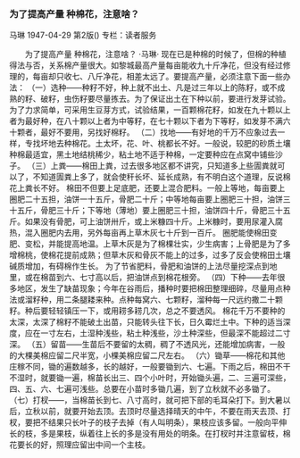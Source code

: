 ### 为了提高产量  种棉花，注意啥？
马琳
1947-04-29
第2版()
专栏：读者服务

　　为了提高产量
    种棉花，注意啥？
    ·马琳·
    现在已是种棉的时候了，但棉的种植得法与否，关系棉产量很大。如黎城最高产量每亩能收九十斤净花，但没有经过修理的，每亩却只收七、八斤净花，相差太远了。要提高产量，必须注意下面一些办法：
    （一）选种——种籽不好，种上就不出土、凡是过三年以上的陈籽，或不成熟的籽、破籽，虫伤籽要尽量拣去。为了保证出土在下种以前，要进行发芽试验。为了力求简单，可采用生豆芽方式，试验结果，一百颗棉花籽，如发在九十颗以上者为最好种，在八十颗以上者为中等籽，在七十颗以下者为下等籽，如发芽不满六十颗者，最好不要用，另找好棉籽。
    （二）找地——有好地的千万不应象过去一样，专找坏地去种棉花。土太坏，花、叶、桃都长不好。一般说，较肥的砂质土壤种棉最适宜，黑土地结桃稀少，粘土地不适于种棉，一定要种应在点窝中铺些沙子。
    （三）上粪——棉田上粪，过去很多地区都不讲究，只知道多上些圊粪就可以了，不知道圊粪上多了，就会使秆长坏、延长成熟，有不明白这个道理，反说棉花上粪长不好。
    棉田不但要上足底肥，还要上混合肥料。一般上等地，每亩要上圈肥二十五担，油饼一十五斤，骨肥二十斤；中等地每亩要上圈肥三十担，油饼三十五斤，骨肥三十斤；下等地（薄地）要上圈肥三十担，油饼四十斤，骨肥三十五斤。如果没有骨肥，可上油饼卅斤，或上米糠四十斤。上米糠时，要用尿灌入腐热，混入圈肥内去用，另外每亩再上草木灰七十斤到一百斤。
    圈肥能使棉田变肥、变松，并能提高地温。上草木灰是为了棉棵壮实，少生病害；上骨肥是为了多增棉桃，使棉花提前成熟；但草木灰和骨灰不能上的过多，过多了反会使棉田土壤碱质增加，有碍棉作生长。
    为了节省肥料，骨肥和油饼的上法尽量挖深点到地里，或在棉苗到六、七寸高以后，把油饼点到棉花根旁。
    （四）下种——去年很多地区，发生了缺苗现象；今年在谷雨后，播种时要把棉田整理细碎，尽量用点种法或溜籽种，用二条腿耧来种。点种每窝六、七颗籽，溜种每一尺远约撒二十颗籽。种后要轻轻镇压一下，或用耢多耢几次，总之不要透风。
    棉花千万不要种的太深，太深了棉籽不能破土出苗，只能转头往下长，日久霉烂土中。下种的适当深度，应在一寸左右，土湿种浅些，粘土种浅些，沙土种深些，但最深不能超过二寸深。
    （五）留苗——生苗后不要留的太稠，稠了不透风光，还能增加病害，一般的大棵美棉应留二尺半宽，小棵美棉应留二尺左右。
    （六）锄草——棉花和其他庄稼不同，锄的遍数越多，长的越好，一般要锄到六、七遍。下雨之后，棉田不干不湿时，就要锄一遍，棉苗长出三、四个小叶时，开始锄头遍，二、三遍可深些，四、五、六、七遍可浅些。总要在小苗时多锄几遍，到了立秋就不必多锄了。
    （七）打杈——，当棉苗长到七、八寸高时，就可把下部的毛耳朵打下。到大暑以后，立秋以前，就要开始去顶。去顶时尽量选择晴天的中午，不要在雨天去顶、打杈，要把不结果只长叶子的枝子去掉（有人叫明条），果枝应该多留。一般向平伸长的枝，多是果枝，纵着往上长的多是没有用处的明条。在打杈时并注意留枝，棉花要长的好，照理应留出中间一个主枝。
